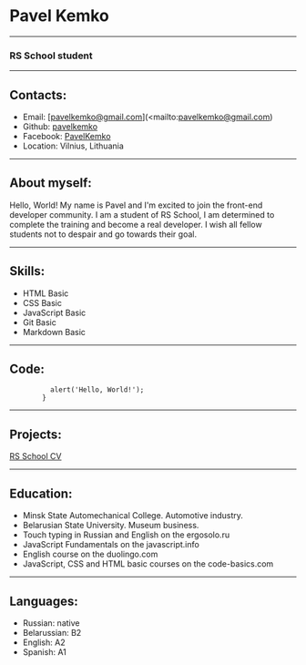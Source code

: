 

# Pavel Kemko


***


### RS School student


***


## Contacts:

  * Email: [pavelkemko@gmail.com](<mailto:pavelkemko@gmail.com)
  * Github: [pavelkemko](https://github.com/pavelkemko")
  * Facebook: [PavelKemko](https://www.facebook.com/PavelKemko")
  * Location: Vilnius, Lithuania


***


## About myself:

Hello, World! My name is Pavel and I'm excited to join the front-end developer community. I am a student of RS School, I am determined to complete the training and become a real developer. I wish all fellow students not to despair and go towards their goal.


***


## Skills:

  * HTML Basic
  * CSS Basic
  * JavaScript Basic
  * Git Basic
  * Markdown Basic


***


## Code:

```function helloWorld() {
          alert('Hello, World!');
        }
```


***


## Projects:

[RS School CV](https://pavelkemko.github.io/rsschool-cv/)


***


## Education:

  * Minsk State Automechanical College. Automotive industry.
  * Belarusian State University. Museum business.
  * Touch typing in Russian and English on the ergosolo.ru
  * JavaScript Fundamentals on the javascript.info
  * English course on the duolingo.com
  * JavaScript, CSS and HTML basic courses on the code-basics.com


***


## Languages:

  * Russian: native
  * Belarussian: B2
  * English: A2
  * Spanish: A1
